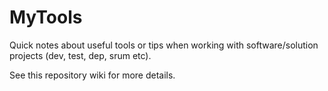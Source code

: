 # MyTools
Quick notes about useful tools or tips when working with software/solution projects (dev, test, dep, srum etc).

See this repository wiki for more details.
